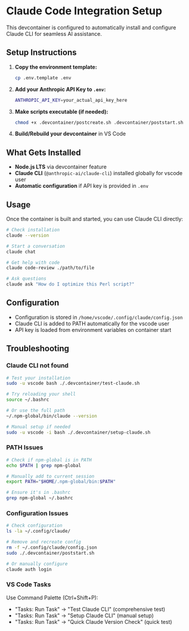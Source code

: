 # Claude Code Integration Setup

This devcontainer is configured to automatically install and configure Claude CLI for seamless AI assistance.

## Setup Instructions

1. **Copy the environment template:**
   ```bash
   cp .env.template .env
   ```

2. **Add your Anthropic API Key to `.env`:**
   ```bash
   ANTHROPIC_API_KEY=your_actual_api_key_here
   ```

3. **Make scripts executable (if needed):**
   ```bash
   chmod +x .devcontainer/postcreate.sh .devcontainer/poststart.sh
   ```

4. **Build/Rebuild your devcontainer** in VS Code

## What Gets Installed

- **Node.js LTS** via devcontainer feature
- **Claude CLI** (`@anthropic-ai/claude-cli`) installed globally for vscode user
- **Automatic configuration** if API key is provided in `.env`

## Usage

Once the container is built and started, you can use Claude CLI directly:

```bash
# Check installation
claude --version

# Start a conversation
claude chat

# Get help with code
claude code-review ./path/to/file

# Ask questions
claude ask "How do I optimize this Perl script?"
```

## Configuration

- Configuration is stored in `/home/vscode/.config/claude/config.json`
- Claude CLI is added to PATH automatically for the vscode user
- API key is loaded from environment variables on container start

## Troubleshooting

### Claude CLI not found
```bash
# Test your installation
sudo -u vscode bash ./.devcontainer/test-claude.sh

# Try reloading your shell
source ~/.bashrc

# Or use the full path
~/.npm-global/bin/claude --version

# Manual setup if needed
sudo -u vscode -i bash ./.devcontainer/setup-claude.sh
```

### PATH Issues
```bash
# Check if npm-global is in PATH
echo $PATH | grep npm-global

# Manually add to current session
export PATH="$HOME/.npm-global/bin:$PATH"

# Ensure it's in .bashrc
grep npm-global ~/.bashrc
```

### Configuration Issues
```bash
# Check configuration
ls -la ~/.config/claude/

# Remove and recreate config
rm -f ~/.config/claude/config.json
sudo ./.devcontainer/poststart.sh

# Or manually configure
claude auth login
```

### VS Code Tasks
Use Command Palette (Ctrl+Shift+P):
- "Tasks: Run Task" → "Test Claude CLI" (comprehensive test)
- "Tasks: Run Task" → "Setup Claude CLI" (manual setup)
- "Tasks: Run Task" → "Quick Claude Version Check" (quick test)
